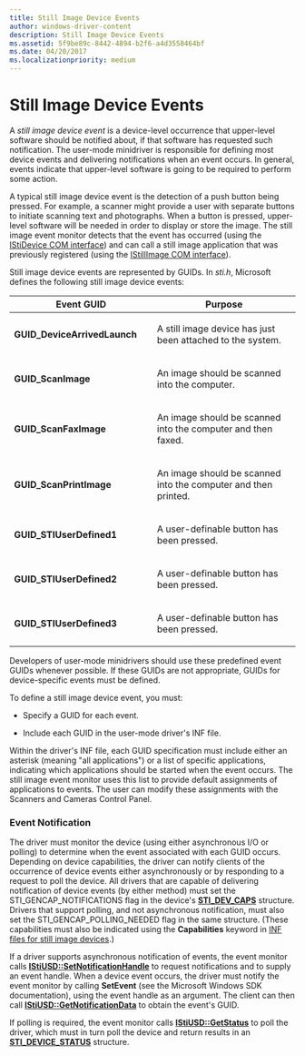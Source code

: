 ```yaml
---
title: Still Image Device Events
author: windows-driver-content
description: Still Image Device Events
ms.assetid: 5f9be89c-8442-4894-b2f6-a4d3558464bf
ms.date: 04/20/2017
ms.localizationpriority: medium
---
```


# Still Image Device Events





A *still image device event* is a device-level occurrence that upper-level software should be notified about, if that software has requested such notification. The user-mode minidriver is responsible for defining most device events and delivering notifications when an event occurs. In general, events indicate that upper-level software is going to be required to perform some action.

A typical still image device event is the detection of a push button being pressed. For example, a scanner might provide a user with separate buttons to initiate scanning text and photographs. When a button is pressed, upper-level software will be needed in order to display or store the image. The still image event monitor detects that the event has occurred (using the [IStiDevice COM interface](istidevice-com-interface.md)) and can call a still image application that was previously registered (using the [IStillImage COM interface](istillimage-com-interface.md)).

Still image device events are represented by GUIDs. In *sti.h*, Microsoft defines the following still image device events:

<table>
<colgroup>
<col width="50%" />
<col width="50%" />
</colgroup>
<thead>
<tr class="header">
<th>Event GUID</th>
<th>Purpose</th>
</tr>
</thead>
<tbody>
<tr class="odd">
<td><p><strong>GUID_DeviceArrivedLaunch</strong></p></td>
<td><p>A still image device has just been attached to the system.</p></td>
</tr>
<tr class="even">
<td><p><strong>GUID_ScanImage</strong></p></td>
<td><p>An image should be scanned into the computer.</p></td>
</tr>
<tr class="odd">
<td><p><strong>GUID_ScanFaxImage</strong></p></td>
<td><p>An image should be scanned into the computer and then faxed.</p></td>
</tr>
<tr class="even">
<td><p><strong>GUID_ScanPrintImage</strong></p></td>
<td><p>An image should be scanned into the computer and then printed.</p></td>
</tr>
<tr class="odd">
<td><p><strong>GUID_STIUserDefined1</strong></p></td>
<td><p>A user-definable button has been pressed.</p></td>
</tr>
<tr class="even">
<td><p><strong>GUID_STIUserDefined2</strong></p></td>
<td><p>A user-definable button has been pressed.</p></td>
</tr>
<tr class="odd">
<td><p><strong>GUID_STIUserDefined3</strong></p></td>
<td><p>A user-definable button has been pressed.</p></td>
</tr>
</tbody>
</table>

 

Developers of user-mode minidrivers should use these predefined event GUIDs whenever possible. If these GUIDs are not appropriate, GUIDs for device-specific events must be defined.

To define a still image device event, you must:

-   Specify a GUID for each event.

-   Include each GUID in the user-mode driver's INF file.

Within the driver's INF file, each GUID specification must include either an asterisk (meaning "all applications") or a list of specific applications, indicating which applications should be started when the event occurs. The still image event monitor uses this list to provide default assignments of applications to events. The user can modify these assignments with the Scanners and Cameras Control Panel.

### Event Notification

The driver must monitor the device (using either asynchronous I/O or polling) to determine when the event associated with each GUID occurs. Depending on device capabilities, the driver can notify clients of the occurrence of device events either asynchronously or by responding to a request to poll the device. All drivers that are capable of delivering notification of device events (by either method) must set the STI\_GENCAP\_NOTIFICATIONS flag in the device's [**STI\_DEV\_CAPS**](https://msdn.microsoft.com/library/windows/hardware/ff548380) structure. Drivers that support polling, and not asynchronous notification, must also set the STI\_GENCAP\_POLLING\_NEEDED flag in the same structure. (These capabilities must also be indicated using the **Capabilities** keyword in [INF files for still image devices](inf-files-for-still-image-devices.md).)

If a driver supports asynchronous notification of events, the event monitor calls [**IStiUSD::SetNotificationHandle**](https://msdn.microsoft.com/library/windows/hardware/ff543840) to request notifications and to supply an event handle. When a device event occurs, the driver must notify the event monitor by calling **SetEvent** (see the Microsoft Windows SDK documentation), using the event handle as an argument. The client can then call [**IStiUSD::GetNotificationData**](https://msdn.microsoft.com/library/windows/hardware/ff543821) to obtain the event's GUID.

If polling is required, the event monitor calls [**IStiUSD::GetStatus**](https://msdn.microsoft.com/library/windows/hardware/ff543823) to poll the driver, which must in turn poll the device and return results in an [**STI\_DEVICE\_STATUS**](https://msdn.microsoft.com/library/windows/hardware/ff548369) structure.

 

 




